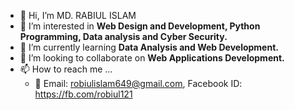 - 👋 Hi, I’m MD. RABIUL ISLAM
- 👀 I’m interested in **Web Design and Development, Python Programming, Data analysis and Cyber Security.**
- 🌱 I’m currently learning **Data Analysis and Web Development.**
- 💞️ I’m looking to collaborate on **Web Applications Development.**
- 📫 How to reach me ...   
     - 📧 Email: robiulislam649@gmail.com, Facebook ID: https://fb.com/robiul121

<!---
robiul121/robiul121 is a ✨ special ✨ repository because its `README.md` (this file) appears on your GitHub profile.
You can click the Preview link to take a look at your changes.
--->
